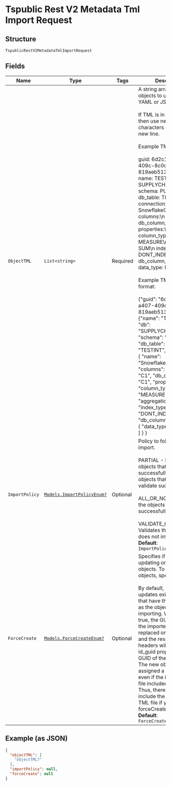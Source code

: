 
# Tspublic Rest V2 Metadata Tml Import Request

## Structure

`TspublicRestV2MetadataTmlImportRequest`

## Fields

| Name | Type | Tags | Description |
|  --- | --- | --- | --- |
| `ObjectTML` | `List<string>` | Required | A string array of TML objects to upload, in YAML or JSON format.<br><br>If TML is in YAML format, then use new line characters when there is new line.<br><br>Example TML:<br><br>guid: 6d2c1c9b-a407-409c-8c0c-819aeb51350f\ntable:\n  name: TESTINT\n  db: SUPPLYCHAIN_MAIN\n  schema: PUBLIC\n  db_table: TESTINT\n  connection:\n    name: SnowflakeConnection\n  columns:\n  - name: C1\n    db_column_name: C1\n    properties:\n      column_type: MEASURE\n      aggregation: SUM\n      index_type: DONT_INDEX\n    db_column_properties:\n      data_type: INT64\n<br><br>Example TML in JSON format:<br><br>{"guid": "6d2c1c9b-a407-409c-8c0c-819aeb51350f", "table": {"name": "TESTINT", "db": "SUPPLYCHAIN_MAIN", "schema": "PUBLIC", "db_table": "TESTINT","connection": { "name": "SnowflakeConnection" }, "columns": [ { "name": "C1", "db_column_name": "C1", "properties": { "column_type": "MEASURE", "aggregation": "SUM", "index_type": "DONT_INDEX" }, "db_column_properties": { "data_type": "INT64" } } ] } } |
| `ImportPolicy` | [`Models.ImportPolicyEnum?`](../../doc/models/import-policy-enum.md) | Optional | Policy to follow during import.<br><br>PARTIAL - Imports all objects that validate successfully, and ignores objects that do not validate successfully.<br><br>ALL_OR_NONE Imports the objects that validate successfully.<br><br>VALIDATE_ONLY Validates the objects but does not import them.<br>**Default**: `ImportPolicyEnum.PARTIAL` |
| `ForceCreate` | [`Models.ForceCreateEnum?`](../../doc/models/force-create-enum.md) | Optional | Specifies if you are updating or creating objects. To create new objects, specify true.<br><br>By default, ThoughtSpot updates existing objects that have the same GUID as the objects you are importing. When set to true, the GUID property in the imported TML is replaced on the server, and the response headers will include the id_guid property with the GUID of the new object. The new object will be assigned a new GUID, even if the imported TML file included a guid value. Thus, there is no need to include the guid in the TML file if you are using forceCreate=true.<br>**Default**: `ForceCreateEnum.false` |

## Example (as JSON)

```json
{
  "objectTML": [
    "objectTML7"
  ],
  "importPolicy": null,
  "forceCreate": null
}
```

